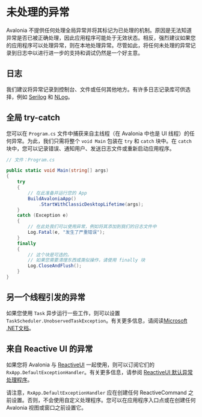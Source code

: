 # 未处理的异常

Avalonia 不提供任何处理全局异常并将其标记为已处理的机制。原因是无法知道异常是否已被正确处理，因此应用程序可能处于无效状态。相反，强烈建议如果您的应用程序可以处理异常，则在本地处理异常。尽管如此，将任何未处理的异常记录到日志中以进行进一步的支持和调试仍然是一个好主意。

## 日志

我们建议将异常记录到控制台、文件或任何其他地方。有许多日志记录库可供选择，例如 [Serilog](https://serilog.net) 和 [NLog](https://nlog-project.org)。

## 全局 try-catch

您可以在 `Program.cs` 文件中捕获来自主线程（在 Avalonia 中也是 UI 线程）的任何异常。为此，我们只需将整个 `void Main` 包装在 `try` 和 `catch` 块中。在 `catch` 块中，您可以记录错误、通知用户、发送日志文件或重新启动应用程序。

```csharp
// 文件：Program.cs

public static void Main(string[] args)
{
    try
    {
        // 在此准备并运行您的 App
        BuildAvaloniaApp()
            .StartWithClassicDesktopLifetime(args);
    }
    catch (Exception e)
    {
        // 在此处我们可以使用异常，例如将其添加到我们的日志文件中
        Log.Fatal(e, "发生了严重错误");
    }
    finally
    {
        // 这个块是可选的。
        // 如果您需要清理东西或类似操作，请使用 finally 块
        Log.CloseAndFlush();
    }
}
```

## 另一个线程引发的异常

如果您使用 `Task` 异步运行一些工作，则可以设置 `TaskScheduler.UnobservedTaskException`。有关更多信息，请阅读[Microsoft .NET文档](https://docs.microsoft.com/dotnet/api/system.threading.tasks.taskscheduler.unobservedtaskexception)。

## 来自 Reactive UI 的异常

如果您将 Avalonia 与 [ReactiveUI](https://docs.avaloniaui.net/guides/basics/mvvm#frameworks) 一起使用，则可以订阅它们的 `RxApp.DefaultExceptionHandler`。有关更多信息，请参阅 [ReactiveUI 默认异常处理程序](https://www.reactiveui.net/docs/handbook/default-exception-handler/)。

请注意，`RxApp.DefaultExceptionHandler` 应在创建任何 ReactiveCommand 之前设置。否则，不会使用自定义处理程序。您可以在应用程序入口点或在创建任何 Avalonia 视图或窗口之前设置它。
